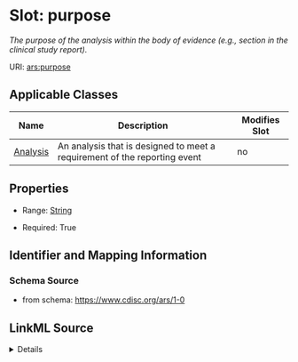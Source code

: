 # Slot: purpose


_The purpose of the analysis within the body of evidence (e.g., section in the clinical study report)._



URI: [ars:purpose](https://www.cdisc.org/ars/1-0/purpose)



<!-- no inheritance hierarchy -->




## Applicable Classes

| Name | Description | Modifies Slot |
| --- | --- | --- |
[Analysis](Analysis.md) | An analysis that is designed to meet a requirement of the reporting event |  no  |







## Properties

* Range: [String](String.md)

* Required: True





## Identifier and Mapping Information







### Schema Source


* from schema: https://www.cdisc.org/ars/1-0




## LinkML Source

<details>
```yaml
name: purpose
description: The purpose of the analysis within the body of evidence (e.g., section
  in the clinical study report).
from_schema: https://www.cdisc.org/ars/1-0
rank: 1000
alias: purpose
domain_of:
- Analysis
range: string
required: true
inlined: false
any_of:
- range: AnalysisPurpose
- range: SponsorTerm

```
</details>